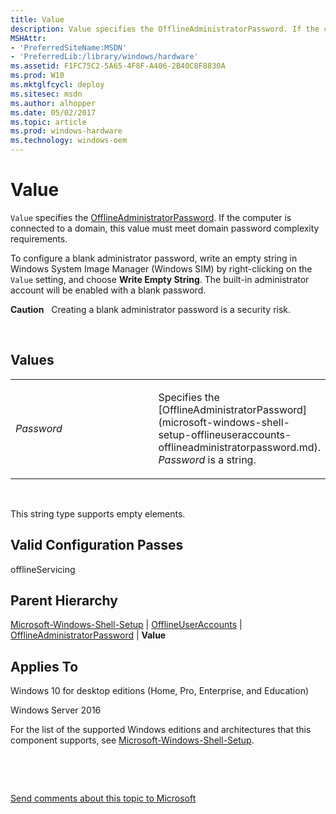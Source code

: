 ```yaml
---
title: Value
description: Value specifies the OfflineAdministratorPassword. If the computer is connected to a domain, this value must meet domain password complexity requirements.
MSHAttr:
- 'PreferredSiteName:MSDN'
- 'PreferredLib:/library/windows/hardware'
ms.assetid: F1FC75C2-5A65-4F8F-A406-2B40C8F8830A
ms.prod: W10
ms.mktglfcycl: deploy
ms.sitesec: msdn
ms.author: alhopper
ms.date: 05/02/2017
ms.topic: article
ms.prod: windows-hardware
ms.technology: windows-oem
---
```


# Value


`Value` specifies the [OfflineAdministratorPassword](microsoft-windows-shell-setup-offlineuseraccounts-offlineadministratorpassword.md). If the computer is connected to a domain, this value must meet domain password complexity requirements.

To configure a blank administrator password, write an empty string in Windows System Image Manager (Windows SIM) by right-clicking on the `Value` setting, and choose **Write Empty String**. The built-in administrator account will be enabled with a blank password.

**Caution**  
Creating a blank administrator password is a security risk.

 

## Values


<table>
<colgroup>
<col width="50%" />
<col width="50%" />
</colgroup>
<tbody>
<tr class="odd">
<td><p><em>Password</em></p></td>
<td><p>Specifies the [OfflineAdministratorPassword](microsoft-windows-shell-setup-offlineuseraccounts-offlineadministratorpassword.md). <em>Password</em> is a string.</p></td>
</tr>
</tbody>
</table>

 

This string type supports empty elements.

## Valid Configuration Passes


offlineServicing

## Parent Hierarchy


[Microsoft-Windows-Shell-Setup](microsoft-windows-shell-setup.md) | [OfflineUserAccounts](microsoft-windows-shell-setup-offlineuseraccounts.md) | [OfflineAdministratorPassword](microsoft-windows-shell-setup-offlineuseraccounts-offlineadministratorpassword.md) | **Value**

## Applies To


Windows 10 for desktop editions (Home, Pro, Enterprise, and Education)

Windows Server 2016

For the list of the supported Windows editions and architectures that this component supports, see [Microsoft-Windows-Shell-Setup](microsoft-windows-shell-setup.md).

 

 

[Send comments about this topic to Microsoft](mailto:wsddocfb@microsoft.com?subject=Documentation%20feedback%20%5Bp_unattend\p_unattend%5D:%20Value%20%20RELEASE:%20%2810/3/2016%29&body=%0A%0APRIVACY%20STATEMENT%0A%0AWe%20use%20your%20feedback%20to%20improve%20the%20documentation.%20We%20don't%20use%20your%20email%20address%20for%20any%20other%20purpose,%20and%20we'll%20remove%20your%20email%20address%20from%20our%20system%20after%20the%20issue%20that%20you're%20reporting%20is%20fixed.%20While%20we're%20working%20to%20fix%20this%20issue,%20we%20might%20send%20you%20an%20email%20message%20to%20ask%20for%20more%20info.%20Later,%20we%20might%20also%20send%20you%20an%20email%20message%20to%20let%20you%20know%20that%20we've%20addressed%20your%20feedback.%0A%0AFor%20more%20info%20about%20Microsoft's%20privacy%20policy,%20see%20http://privacy.microsoft.com/default.aspx. "Send comments about this topic to Microsoft")




